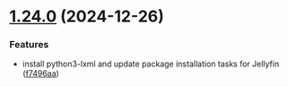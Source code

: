 # [1.24.0](https://github.com/arpanrec/home-lab/compare/1.23.1...1.24.0) (2024-12-26)


### Features

* install python3-lxml and update package installation tasks for Jellyfin ([f7496aa](https://github.com/arpanrec/home-lab/commit/f7496aa45da9339de31cfaf71a0fba81dceb7cd7))
